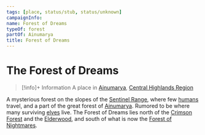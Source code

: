 ```yaml
---
tags: [place, status/stub, status/unknown]
campaignInfo:
name: Forest of Dreams
typeOf: forest
partOf: Ainumarya
title: Forest of Dreams
---
```

# The Forest of Dreams
>[!info]+ Information
> A  place in [Ainumarya](<./ainumarya.md>), [Central Highlands Region](<../sentinel-range/central-highlands-region.md>)

A mysterious forest on the slopes of the [Sentinel Range](<../sentinel-range/sentinel-range.md>), where few [humans](<../../species/humans/humans.md>) travel, and a part of the great forest of [Ainumarya](<./ainumarya.md>). Rumored to be where many surviving [elves](<../../species/children-of-the-embodied-gods/elves/elves.md>) live. The Forest of Dreams lies north of the [Crimson Forest](<./crimson-forest.md>) and the [Elderwood](<./elderwood.md>), and south of what is now the [Forest of Nightmares](<../far-north/forest-of-nightmares.md>). 
